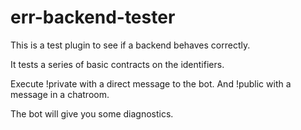 # err-backend-tester

This is a test plugin to see if a backend behaves correctly.

It tests a series of basic contracts on the identifiers.

Execute !private with a direct message to the bot.
And !public with a message in a chatroom.

The bot will give you some diagnostics.
